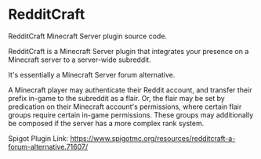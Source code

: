 # RedditCraft

RedditCraft Minecraft Server plugin source code.

RedditCraft is a Minecraft Server plugin that integrates your presence on a Minecraft server to a server-wide subreddit.

It's essentially a Minecraft Server forum alternative.

A Minecraft player may authenticate their Reddit account, and transfer their prefix in-game to the subreddit as a flair. Or, the flair may be set by predication on their Minecraft account's permissions, where certain flair groups require certain in-game permissions. These groups may additionally be composed if the server has a more complex rank system.

Spigot Plugin Link: https://www.spigotmc.org/resources/redditcraft-a-forum-alternative.71607/
